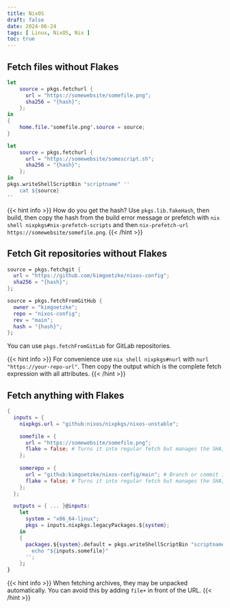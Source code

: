 ```yaml
---
title: NixOS
draft: false
date: 2024-06-24
tags: [ Linux, NixOS, Nix ]
toc: true
---
```


## Fetch files without Flakes

```nix
let
    source = pkgs.fetchurl {
      url = "https://somewebsite/somefile.png";
      sha256 = "{hash}";
    };
in
{
    home.file."somefile.png".source = source;
}
```

```nix
let
    source = pkgs.fetchurl {
      url = "https://somewebsite/somescript.sh";
      sha256 = "{hash}";
    };
in
pkgs.writeShellScriptBin "scriptname" ''
    cat ${source}
''
```

{{< hint info >}}
How do you get the hash? Use `pkgs.lib.fakeHash`, then build, then copy the hash from the build error message or
prefetch with `nix shell nixpkgs#nix-prefetch-scripts` and then `nix-prefetch-url https://somewebsite/somefile.png`.
{{< /hint >}}

## Fetch Git repositories without Flakes

```nix
source = pkgs.fetchgit {
  url = "https://github.com/kimgoetzke/nixos-config";
  sha256 = "{hash}";
};
```

```nix
source = pkgs.fetchFromGitHub {
  owner = "kimgoetzke";
  repo = "nixos-config";
  rev = "main";
  hash = "{hash}";
};
```

You can use `pkgs.fetchFromGitLab` for GitLab repositories.

{{< hint info >}}
For convenience use `nix shell nixpkgs#nurl` with `nurl "https://your-repo-url"`. Then copy the output which is the
complete fetch expression with all attributes.
{{< /hint >}}

## Fetch anything with Flakes

```nix
{
  inputs = {
    nixpkgs.url = "github:nixos/nixpkgs/nixos-unstable";

    somefile = {
      url = "https://somewebsite/somefile.png";
      flake = false; # Turns it into regular fetch but manages the SHA, etc. for you in the flake.lock file
    };
    
    somerepo = {
      url = "github:kimgoetzke/nixos-config/main"; # Branch or commit is optional
      flake = false; # Turns it into regular fetch but manages the SHA, etc. for you in the flake.lock file
    };
  };

  outputs = { ... }@inputs:
    let
      system = "x86_64-linux";
      pkgs = inputs.nixpkgs.legacyPackages.${system};
    in
    {
      packages.${system}.default = pkgs.writeShellScriptBin "scriptname" ''
        echo "${inputs.somefile}"
      '';
    };
}
```

{{< hint info >}}
When fetching archives, they may be unpacked automatically. You can avoid this by adding `file+` in front of the URL.
{{< /hint >}}